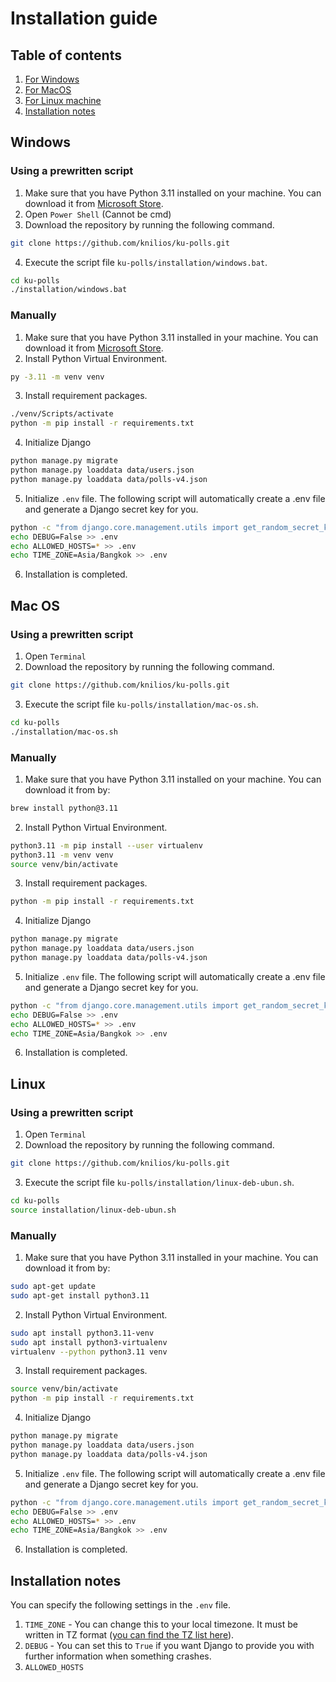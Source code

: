 # Installation guide
## Table of contents
1. [For Windows](#windows)
2. [For MacOS](#mac-os)
3. [For Linux machine](#linux)
4. [Installation notes](#installation-notes)

## Windows
### Using a prewritten script
1. Make sure that you have Python 3.11 installed on your machine. You can download it from [Microsoft Store](https://www.microsoft.com/store/productId/9NRWMJP3717K?ocid=pdpshare).
2. Open ```Power Shell``` (Cannot be cmd)
3. Download the repository by running the following command.
```sh
git clone https://github.com/knilios/ku-polls.git
```
4. Execute the script file ```ku-polls/installation/windows.bat```.
```sh
cd ku-polls
./installation/windows.bat
```
### Manually
1. Make sure that you have Python 3.11 installed in your machine. You can download it from [Microsoft Store](https://www.microsoft.com/store/productId/9NRWMJP3717K?ocid=pdpshare).
2. Install Python Virtual Environment.
```sh
py -3.11 -m venv venv
```
3. Install requirement packages.
```sh
./venv/Scripts/activate
python -m pip install -r requirements.txt
```
4. Initialize Django
```sh
python manage.py migrate
python manage.py loaddata data/users.json
python manage.py loaddata data/polls-v4.json
```
5. Initialize ```.env``` file. The following script will automatically create a .env file and generate a Django secret key for you.
```sh
python -c "from django.core.management.utils import get_random_secret_key; f = open('.env', 'w'); f.write('SECRET_KEY=django-insecure-'+get_random_secret_key()+'\n'); f.close()"
echo DEBUG=False >> .env
echo ALLOWED_HOSTS=* >> .env
echo TIME_ZONE=Asia/Bangkok >> .env
```
6. Installation is completed.

## Mac OS
### Using a prewritten script
1. Open ```Terminal```
2. Download the repository by running the following command.
```sh
git clone https://github.com/knilios/ku-polls.git
```
3. Execute the script file ```ku-polls/installation/mac-os.sh```.
```sh
cd ku-polls
./installation/mac-os.sh
```
### Manually
1. Make sure that you have Python 3.11 installed on your machine. You can download it from by:
```bash
brew install python@3.11
```
2. Install Python Virtual Environment.
```sh
python3.11 -m pip install --user virtualenv
python3.11 -m venv venv
source venv/bin/activate
```
3. Install requirement packages.
```sh
python -m pip install -r requirements.txt
```
4. Initialize Django
```sh
python manage.py migrate
python manage.py loaddata data/users.json
python manage.py loaddata data/polls-v4.json
```
5. Initialize ```.env``` file. The following script will automatically create a .env file and generate a Django secret key for you.
```sh
python -c "from django.core.management.utils import get_random_secret_key; f = open('.env', 'w'); f.write('SECRET_KEY=django-insecure-'+get_random_secret_key()+'\n'); f.close()"
echo DEBUG=False >> .env
echo ALLOWED_HOSTS=* >> .env
echo TIME_ZONE=Asia/Bangkok >> .env
```
6. Installation is completed.

## Linux
### Using a prewritten script
1. Open ```Terminal```
2. Download the repository by running the following command.
```sh
git clone https://github.com/knilios/ku-polls.git
```
3. Execute the script file ```ku-polls/installation/linux-deb-ubun.sh```.
```sh
cd ku-polls
source installation/linux-deb-ubun.sh
```
### Manually
1. Make sure that you have Python 3.11 installed in your machine. You can download it from by:
```bash
sudo apt-get update
sudo apt-get install python3.11
```
2. Install Python Virtual Environment.
```sh
sudo apt install python3.11-venv
sudo apt install python3-virtualenv
virtualenv --python python3.11 venv
```
3. Install requirement packages.
```sh
source venv/bin/activate
python -m pip install -r requirements.txt
```
4. Initialize Django
```sh
python manage.py migrate
python manage.py loaddata data/users.json
python manage.py loaddata data/polls-v4.json
```
5. Initialize ```.env``` file. The following script will automatically create a .env file and generate a Django secret key for you.
```sh
python -c "from django.core.management.utils import get_random_secret_key; f = open('.env', 'w'); f.write('SECRET_KEY=django-insecure-'+get_random_secret_key()+'\n'); f.close()"
echo DEBUG=False >> .env
echo ALLOWED_HOSTS=* >> .env
echo TIME_ZONE=Asia/Bangkok >> .env
```
6. Installation is completed.

## Installation notes
You can specify the following 
settings in the ```.env``` file.
1. ```TIME_ZONE``` - You can change this to your local timezone. It must be written in TZ format ([you can find the TZ list here](https://en.wikipedia.org/wiki/List_of_tz_database_time_zones)).
2. ```DEBUG``` - You can set this to ```True``` if you want Django to provide you with further information when something crashes.
3. ```ALLOWED_HOSTS``` 